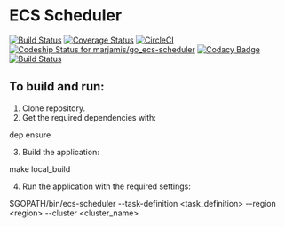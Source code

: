 # ECS Scheduler
[![Build Status](https://travis-ci.org/marjamis/go_ecs-scheduler.svg?branch=master)](https://travis-ci.org/marjamis/go_ecs-scheduler)
[![Coverage Status](https://coveralls.io/repos/github/marjamis/go_ecs-scheduler/badge.svg?branch=master)](https://coveralls.io/github/marjamis/go_ecs-scheduler?branch=master)
[![CircleCI](https://circleci.com/gh/marjamis/ecs-scheduler/tree/master.svg?style=svg)](https://circleci.com/gh/marjamis/ecs-scheduler/tree/master)
[![Codeship Status for marjamis/go_ecs-scheduler](https://app.codeship.com/projects/42c1f6a0-ee70-0134-6d5c-62b847b8d86d/status?branch=master)](https://app.codeship.com/projects/208712)
[![Codacy Badge](https://api.codacy.com/project/badge/Grade/16a51951592a4671aeb01707f74ad59f)](https://www.codacy.com/app/marjamis/ecs-scheduler?utm_source=github.com&amp;utm_medium=referral&amp;utm_content=marjamis/ecs-scheduler&amp;utm_campaign=Badge_Grade)
[![Build Status](https://semaphoreci.com/api/v1/marjamis/ecs-scheduler/branches/master/badge.svg)](https://semaphoreci.com/marjamis/ecs-scheduler)

## To build and run:
1. Clone repository.
2. Get the required dependencies with:

  dep ensure

3. Build the application:

  make local_build

4. Run the application with the required settings:

  $GOPATH/bin/ecs-scheduler --task-definition \<task_definition\> --region \<region\> --cluster \<cluster_name\>

